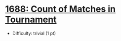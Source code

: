 # [1688: Count of Matches in Tournament](https://leetcode.com/problems/count-of-matches-in-tournament)
- Difficulty: trivial (1 pt)
        